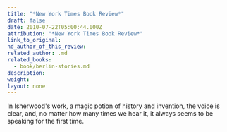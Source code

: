 ```yaml
---
title: "*New York Times Book Review*"
draft: false
date: 2010-07-22T05:00:44.000Z
attribution: "*New York Times Book Review*"
link_to_original:
nd_author_of_this_review:
related_author: .md
related_books:
  - book/berlin-stories.md
description:
weight:
layout: none
---
```

In Isherwood's work, a magic potion of history and invention, the voice is clear, and, no matter how many times we hear it, it always seems to be speaking for the first time.

